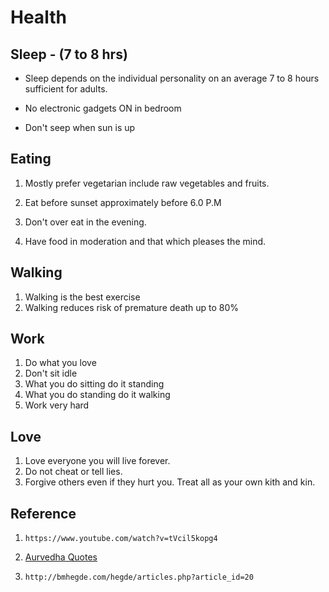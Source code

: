 
# Health

## Sleep - (7 to 8 hrs)

- Sleep depends on the individual personality on an average 7 to 8 hours
sufficient for adults.

- No electronic gadgets ON in bedroom

- Don't seep when sun is up

## Eating

1. Mostly prefer vegetarian include raw vegetables and fruits.

2. Eat before sunset approximately before 6.0 P.M

3. Don't over eat in the evening.

4. Have food in moderation and that which pleases the mind.

## Walking

1. Walking is the best exercise
2. Walking reduces risk of premature death up to 80%

## Work

1. Do what you love
2. Don't sit idle
3. What you do sitting do it standing
4. What you do standing do it walking
5. Work very hard

## Love

1. Love everyone you will live forever.
2. Do not cheat or tell lies.
3. Forgive others even if they hurt you. Treat all as your own kith and kin.

## Reference

1. `https://www.youtube.com/watch?v=tVcil5kopg4`

2. [Aurvedha Quotes](http://www.bmhegde.com/AYURVEDA_mother.htm)

3. `http://bmhegde.com/hegde/articles.php?article_id=20`
